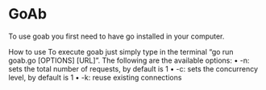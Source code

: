 # GoAb
To use goab you first need to have go installed in your computer.

How to use
To execute goab just simply type in the terminal “go run goab.go [OPTIONS] [URL]”. 
The following are the available options:
•	-n: sets the total number of requests, by default is 1
•	-c: sets the concurrency level, by default is 1
•	-k: reuse existing connections
